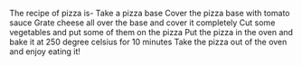 The recipe of pizza is-
Take a pizza base
Cover the pizza base with tomato sauce
Grate cheese all over the base and cover it completely
Cut some vegetables and put some of them on the pizza
Put the pizza in the oven and bake it at 250 degree celsius for 10 minutes
Take the pizza out of the oven and enjoy eating it!